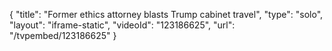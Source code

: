 {
    "title": "Former ethics attorney blasts Trump cabinet travel",
    "type": "solo",
    "layout": "iframe-static",
    "videoId": "123186625",
    "url": "\/tvpembed\/123186625"
}